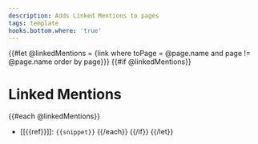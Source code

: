 ```yaml
---
description: Adds Linked Mentions to pages
tags: template
hooks.bottom.where: 'true'
---
```

{{#let @linkedMentions = {link where toPage = @page.name and page != @page.name order by page}}}
{{#if @linkedMentions}}
# Linked Mentions
{{#each @linkedMentions}}
* [[{{ref}}]]: `{{snippet}}`
{{/each}}
{{/if}}
{{/let}}
